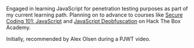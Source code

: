 Engaged in learning JavaScript for penetration testing purposes as part of my current learning path. Planning on to advance to courses like [Secure Coding 101: JavaScript](https://academy.hackthebox.com/course/preview/secure-coding-101-javascript) and [JavaScript Deobfuscation](https://academy.hackthebox.com/course/preview/javascript-deobfuscation) on Hack The Box Academy.

Initially, recommended by Alex Olsen during a PJWT video.
